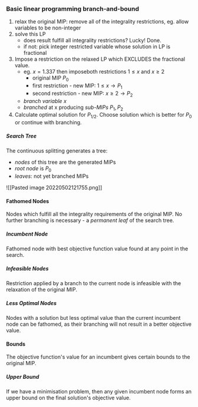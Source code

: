 
### Basic linear programming branch-and-bound

1. relax the original MIP: remove all of the integrality restrictions, eg. allow variables to be non-integer
2. solve this LP
	- does result fulfill all integrality restrictions? Lucky! Done.
	- if not: pick integer restricted variable whose solution in LP is fractional
3. Impose a restriction on the relaxed LP which EXCLUDES the fractional value.
	- eg. $x=1.337$ then imposeboth restrictions $1\leq x$ and $x \geq 2$
		- original MIP $P_0$
		- first restriction - new MIP:  $1\leq x \rightarrow P_1$
		- second restriction - new MIP:  $x \geq 2 \rightarrow P_2$
	- *branch variable* $x$
	- *branched* at x producing *sub-MIPs* $P_1,P_2$ 
4. Calculate optimal solution for $P_{1/2}$. Choose solution which is better for $P_0$ or continue with branching.

##### Search Tree
The continuous splitting generates a tree:
- *nodes* of this tree are the generated MIPs
- *root node* is $P_0$
- *leaves*: not yet branched MIPs

![[Pasted image 20220502121755.png]]

#### Fathomed Nodes
Nodes which fulfill all the integrality requirements of the original MIP. No further branching is necessary - a *permanent leaf* of the search tree.

##### Incumbent Node
Fathomed node with best objective function value found at any point in the search.

##### Infeasible Nodes
Restriction applied by a branch to the current node is infeasible with the relaxation of the original MIP.

##### Less Optimal Nodes
Nodes with a solution but less optimal value than the current incumbent node can be fathomed, as their branching will not result in a better objective value.

#### Bounds
The objective function's value for an incumbent gives certain bounds to the original MIP.
##### Upper Bound
If we have a minimisation problem, then any given incumbent node forms an upper bound on the final solution's objective value.
####